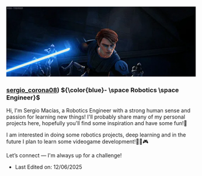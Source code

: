 ![](./main-qimg-9f5ede91712741f9c47b8558aa4e9765.webp)


### [sergio_corona08](https://www.instagram.com/sergio_corona88?igsh=MWM4anFmYmYzOWNvdA%3D%3D&utm_source=qr)) ${\color{blue}- \space Robotics \space Engineer}$  

Hi, I'm Sergio Macías, a Robotics Engineer with a strong human sense and passion for learning new things! I'll probably share many of my personal projects here, hopefully you'll find some inspiration and have some fun!🚀

I am interested in doing some robotics projects, deep learning and in the future I plan to learn some videogame development!🦾🧠🎮

Let’s connect — I'm always up for a challenge!  


  - Last Edited on: 12/06/2025
